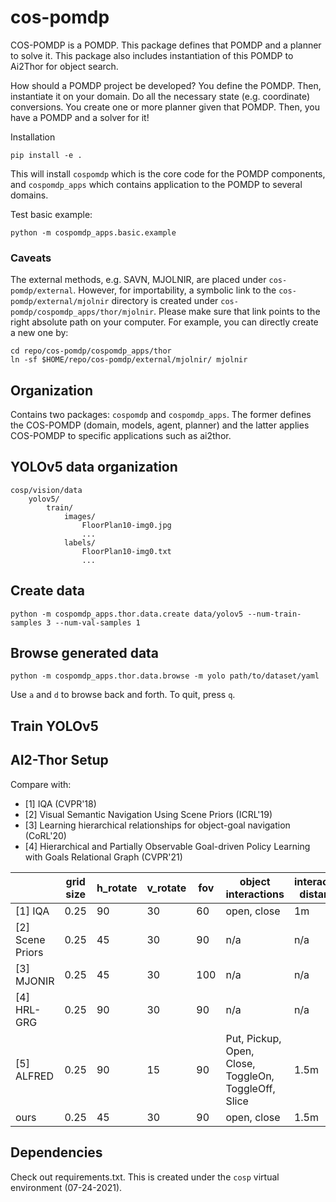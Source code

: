 # cos-pomdp

COS-POMDP is a POMDP.
This package defines that POMDP and a planner to solve it.
This package also includes instantiation of this POMDP to Ai2Thor for object search.

How should a POMDP project be developed?
You define the POMDP. Then, instantiate it on your domain.
Do all the necessary state (e.g. coordinate) conversions.
You create one or more planner given that POMDP.
Then, you have a POMDP and a solver for it!

Installation
```
pip install -e .
```
This will install `cospomdp` which is the core code for the POMDP components,
and `cospomdp_apps` which contains application to the POMDP to several domains.

Test basic example:
```
python -m cospomdp_apps.basic.example
```

### Caveats
The external methods, e.g. SAVN, MJOLNIR, are placed under `cos-pomdp/external`.
However, for importability, a symbolic link to the `cos-pomdp/external/mjolnir`
directory is created under `cos-pomdp/cospomdp_apps/thor/mjolnir`. Please
make sure that link points to the right absolute path on your computer.
For example, you can directly create a new one by:
```
cd repo/cos-pomdp/cospomdp_apps/thor
ln -sf $HOME/repo/cos-pomdp/external/mjolnir/ mjolnir
```

## Organization
Contains two packages: `cospomdp` and `cospomdp_apps`.
The former defines the COS-POMDP (domain, models, agent, planner)
and the latter applies COS-POMDP to specific applications
such as ai2thor.

## YOLOv5 data organization
```
cosp/vision/data
    yolov5/
        train/
            images/
                FloorPlan10-img0.jpg
                ...
            labels/
                FloorPlan10-img0.txt
                ...
```

## Create data
```
python -m cospomdp_apps.thor.data.create data/yolov5 --num-train-samples 3 --num-val-samples 1
```

## Browse generated data
```
python -m cospomdp_apps.thor.data.browse -m yolo path/to/dataset/yaml
```
Use `a` and `d` to browse back and forth. To quit, press `q`.

## Train YOLOv5

## AI2-Thor Setup

Compare with:
- [1] IQA (CVPR'18)
- [2] Visual Semantic Navigation Using Scene Priors (ICRL'19)
- [3] Learning hierarchical relationships for object-goal navigation (CoRL'20)
- [4] Hierarchical and Partially Observable Goal-driven Policy Learning with Goals
  Relational Graph (CVPR'21)


|                  | grid size | h_rotate | v_rotate | fov | object interactions                                  | interaction distance | train/val/test |
|------------------|-----------|----------|----------|-----|------------------------------------------------------|----------------------|----------------|
| [1] IQA          | 0.25      | 90       | 30       | 60  | open, close                                          | 1m                   |                |
| [2] Scene Priors | 0.25      | 45       | 30       | 90  | n/a                                                  | n/a                  | 20/5/5         |
| [3] MJONIR       | 0.25      | 45       | 30       | 100 | n/a                                                  | n/a                  |                |
| [4] HRL-GRG      | 0.25      | 90       | 30       | 90  | n/a                                                  | n/a                  |                |
| [5] ALFRED       | 0.25      | 90       | 15       | 90  | Put, Pickup, Open, Close, ToggleOn, ToggleOff, Slice | 1.5m                 |                |
| ours             | 0.25      | 45       | 30       | 90  | open, close                                          | 1.5m                 |                |


## Dependencies

Check out requirements.txt. This is created under
the `cosp` virtual environment (07-24-2021).

